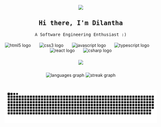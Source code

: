 <div align="center">
  <img height="162" src="https://i.giphy.com/media/xWMPYx55WNhX136T0V/giphy.webp"  />
</div>


<samp>
<h2 align="center">Hi there, I'm Dilantha</h2>
</samp>

<samp>
<p align="center">A Software Engineering Enthusiast :)</p>
</samp>

####
<div align="center">
  <img src="https://cdn.jsdelivr.net/gh/devicons/devicon/icons/html5/html5-original.svg" height="33" alt="html5 logo"  />
  <img width="20" />
  <img src="https://cdn.simpleicons.org/css3/1572B6" height="33" alt="css3 logo"  />
  <img width="20" />
  <img src="https://cdn.jsdelivr.net/gh/devicons/devicon/icons/javascript/javascript-original.svg" height="33" alt="javascript logo"  />
  <img width="20" />
  <img src="https://cdn.jsdelivr.net/gh/devicons/devicon/icons/typescript/typescript-original.svg" height="33" alt="typescript logo"  />
  <img width="20" />
  <img src="https://cdn.jsdelivr.net/gh/devicons/devicon/icons/react/react-original.svg" height="33" alt="react logo"  />
  <img width="20" />
  <img src="https://cdn.jsdelivr.net/gh/devicons/devicon/icons/csharp/csharp-original.svg" height="33" alt="csharp logo"  />
</div>

###

<div align="center">
  <img src="https://profile-counter.glitch.me/Dilantha-Wijesinghe/count.svg?"  />
</div>

###

<div align="center">
  <img src="https://github-readme-stats.vercel.app/api/top-langs?username=Dilantha-Wijesinghe&locale=en&hide_title=true&layout=compact&card_width=320&langs_count=5&theme=github_dark&hide_border=true&order=2" height="150" alt="languages graph"  />
  <img src="https://streak-stats.demolab.com?user=Dilantha-Wijesinghe&locale=en&mode=daily&theme=github_dark&hide_border=true&border_radius=8&date_format=j M[ Y]&order=3" height="150" alt="streak graph"  />
</div>

###


 <br>
  <img alt="snake eating my contributions" src="https://raw.githubusercontent.com/Dilantha-Wijesinghe/Dilantha-Wijesinghe/output/github-contribution-grid-snake-dark.svg" />
  
  <br/><br/><br/>

###
